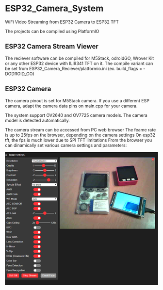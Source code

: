# ESP32_Camera_System
WiFi Video Streaming from ESP32 Camera to ESP32 TFT

The projects can be compiled using PlatformIO

## ESP32 Camera Stream Viewer
The reciever software can be compiled for M5Stack, odroidGO, Wrover Kit or any other ESP32 device with ILI9341 TFT on it.
The compile variant can be set from ESP32_Camera_Reciever/platformio.ini (ex. build_flags = -DODROID_GO)

## ESP32 Camera
The camera pinout is set for M5Stack camera.
If you use a different ESP camera, adapt the camera data pins on main.cpp for your camera.

The system support OV2640 and OV7725 camera models. 
The camera model is detected automatically.

The camera stream can be accessed from PC web browser
The feame rate is up to 25fps on the browser, depending on the camera settings
On esp32 tft, the fps is much lower due to SPI TFT limitations
From the browser you can dinamically set various camera settings and parameters: 

![image](ESP32_Camera_Sender/lib/esp32_camera_stream.png)
